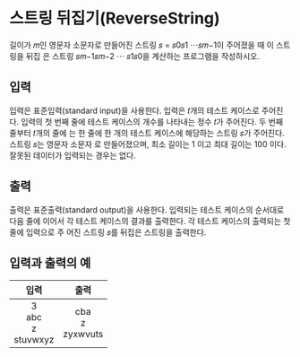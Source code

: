 # 스트링 뒤집기(ReverseString)

길이가 𝑚인 영문자 소문자로 만들어진 스트링 𝑠 = 𝑠0𝑠1 ⋯𝑠𝑚−1이 주어졌을 때 이 스트링을 뒤집 은 스트링 𝑠𝑚−1𝑠𝑚−2 ⋯ 𝑠1𝑠0을 계산하는 프로그램을 작성하시오.

## 입력

입력은 표준입력(standard input)을 사용한다. 입력은 𝑡개의 테스트 케이스로 주어진다. 입력의 첫 번째 줄에 테스트 케이스의 개수를 나타내는 정수 𝑡가 주어진다. 두 번째 줄부터 𝑡개의 줄에 는 한 줄에 한 개의 테스트 케이스에 해당하는 스트링 𝑠가 주어진다. 스트링 𝑠는 영문자 소문자 로 만들어졌으며, 최소 길이는 1 이고 최대 길이는 100 이다. 잘못된 데이터가 입력되는 경우는 없다.

## 출력

출력은 표준출력(standard output)을 사용한다. 입력되는 테스트 케이스의 순서대로 다음 줄에 이어서 각 테스트 케이스의 결과를 출력한다. 각 테스트 케이스의 출력되는 첫 줄에 입력으로 주 어진 스트링 𝑠를 뒤집은 스트링을 출력한다.

## 입력과 출력의 예

|             입력             |          출력          |
| :--------------------------: | :--------------------: |
| 3<br/>abc<br/>z<br/>stuvwxyz | cba<br/>z<br/>zyxwvuts |
